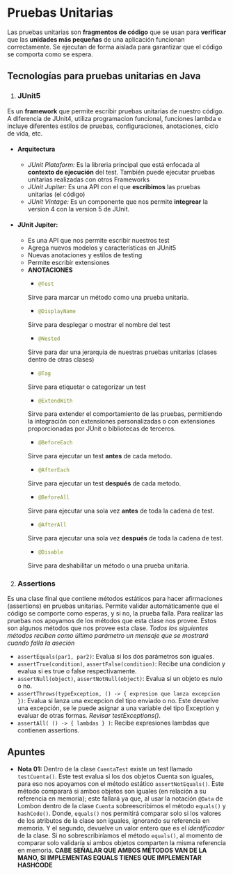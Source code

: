 # Pruebas Unitarias

Las pruebas unitarias son **fragmentos de código** que se usan para **verificar** que las **unidades más pequeñas** de una aplicación funcionan correctamente. Se ejecutan de forma aislada para garantizar que el código se comporta como se espera. 

## Tecnologías para pruebas unitarias en Java

1. ### JUnit5
Es un **framework** que permite escribir pruebas unitarias de nuestro código. A diferencia de JUnit4, utiliza programacion funcional, funciones lambda e incluye diferentes estilos de pruebas, configuraciones, anotaciones, ciclo de vida, etc.
- #### Arquitectura
    - *JUnit Plataform:* Es la libreria principal que está enfocada al **contexto de ejecución** del test. También puede ejecutar pruebas unitarias realizadas con otros Frameworks
    - *JUnit Jupiter:* Es una API con el que **escribimos** las pruebas unitarias (el código)
    - *JUnit Vintage:* Es un componente que nos permite **integrear** la version 4 con la version 5 de JUnit.

- #### JUnit Jupiter:
    - Es una API que nos permite escribir nuestros test
    - Agrega nuevos modelos y características en JUnit5
    - Nuevas anotaciones y estilos de testing
    - Permite escribir extensiones
    - **ANOTACIONES**
        - ```java 
          @Test
        Sirve para marcar un método como una prueba unitaria. 
        - ```java 
          @DisplayName
        Sirve para desplegar o mostrar el nombre del test 
        - ```java 
          @Nested
        Sirve para dar una jerarquia de nuestras pruebas unitarias (clases dentro de otras clases)
        - ```java 
          @Tag
        Sirve para etiquetar o categorizar un test
        - ```java 
          @ExtendWith
        Sirve para extender el comportamiento de las pruebas, permitiendo la integración con extensiones personalizadas o con extensiones proporcionadas por JUnit o bibliotecas de terceros.
        - ```java 
          @BeforeEach
        Sirve para ejecutar un test **antes** de cada metodo.
        - ```java 
          @AfterEach
        Sirve para ejecutar un test **después** de cada metodo.
        - ```java 
          @BeforeAll
        Sirve para ejecutar una sola vez **antes** de toda la cadena de test. 
        - ```java 
          @AfterAll
        Sirve para ejecutar una sola vez **después** de toda la cadena de test.
        - ```java 
          @Disable
        Sirve para deshabilitar un método o una prueba unitaria.


2. ### Assertions
Es una clase final que contiene métodos estáticos para hacer afirmaciones (assertions) en pruebas unitarias. Permite validar automáticamente que el código se comporte como esperas, y si no, la prueba falla.
Para realizar las pruebas nos apoyamos de los métodos que esta clase nos provee.
Estos son algunos métodos que nos provee esta clase. *Todos los siguientes métodos reciben como último parámetro un mensaje que se mostrará cuando falla la aseción*

  - `assertEquals(par1, par2)`: Evalua si los dos parámetros son iguales.
  - `assertTrue(condition)`, `assertFalse(condition)`: Recibe una condicion y evalua si es true o false respectivamente.
  - `assertNull(object)`, `assertNotNull(object)`: Evalua si un objeto es nulo o no.
  - `assertThrows(typeException, () -> { expresion que lanza excepcion })`: Evalua si lanza una excepcion del tipo enviado o no. Este devuelve una excepción, se le puede asignar a una variable del tipo Exception y evaluar de otras formas. _Revisar testExceptions()_.
  - `assertAll( () -> { lambdas } )`: Recibe expresiones lambdas que contienen assertions.












## Apuntes


- **Nota 01:** Dentro de la clase `CuentaTest` existe un test llamado `testCuenta()`. Este test evalua si los dos objetos Cuenta son iguales, para eso nos apoyamos con el método estático `assertNotEquals()`. Este método comparará si ambos objetos son iguales (en relación a su referencia en memoria); este fallará ya que, al usar la notación `@Data` de Lombon dentro de la clase `Cuenta` sobreescribimos el método `equals()` y `hashCode()`. Donde, `equals()` nos permitirá comparar solo si los valores de los atributos de la clase son iguales, ignorando su referencia en memoria. Y el segundo, devuelve un valor entero que es el *identificador* de la clase. Si no sobrescribiríamos el método `equals()`, al momento de comparar solo validaría si ambos objetos comparten la misma referencia en memoria. **CABE SEÑALAR QUE AMBOS MÉTODOS VAN DE LA MANO, SI IMPLEMENTAS EQUALS TIENES QUE IMPLEMENTAR HASHCODE**